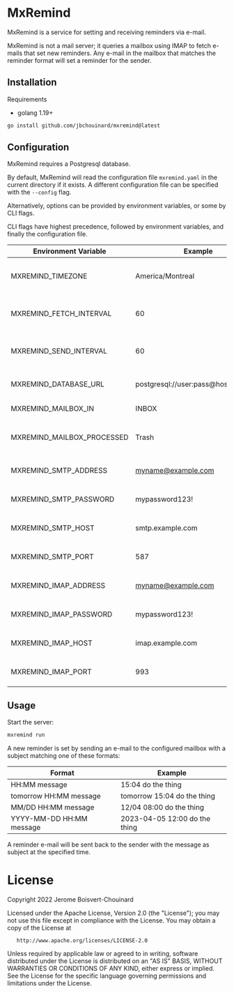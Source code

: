 # MxRemind

MxRemind is a service for setting and receiving reminders via e-mail.

MxRemind is not a mail server; it queries a mailbox using IMAP to fetch e-mails that set new reminders.
Any e-mail in the mailbox that matches the reminder format will set a reminder for the sender.

## Installation

Requirements
- golang 1.19+

```sh
go install github.com/jbchouinard/mxremind@latest
```

## Configuration

MxRemind requires a Postgresql database.

By default, MxRemind will read the configuration file `mxremind.yaml` in the current directory if it exists.
A different configuration file can be specified with the `--config` flag.

Alternatively, options can be provided by environment variables, or some by CLI flags.

CLI flags have highest precedence, followed by environment variables, and finally the configuration file.

| Environment Variable       | Example                             | Details                               |
|----------------------------|-------------------------------------|-------------------------------------- |
| MXREMIND_TIMEZONE          | America/Montreal                    | Default timezone for reminders.       |
| MXREMIND_FETCH_INTERVAL    | 60                                  | Interval in seconds to fetch emails.  |
| MXREMIND_SEND_INTERVAL     | 60                                  | Interval in seconds to send emails.   |
| MXREMIND_DATABASE_URL      | postgresql://user:pass@host:5432/db | Database connection string.           |
| MXREMIND_MAILBOX_IN        | INBOX                               | Mailbox to fetch from.                |
| MXREMIND_MAILBOX_PROCESSED | Trash                               | Mailbox to move processed emails.     |
| MXREMIND_SMTP_ADDRESS      | myname@example.com                  | SMTP server username.                 |
| MXREMIND_SMTP_PASSWORD     | mypassword123!                      | SMTP server password.                 |
| MXREMIND_SMTP_HOST         | smtp.example.com                    | SMTP server host.                     |
| MXREMIND_SMTP_PORT         | 587                                 | SMTP server port.                     |
| MXREMIND_IMAP_ADDRESS      | myname@example.com                  | IMAP server username.                 |
| MXREMIND_IMAP_PASSWORD     | mypassword123!                      | IMAP server password.                 |
| MXREMIND_IMAP_HOST         | imap.example.com                    | IMAP server host.                     |
| MXREMIND_IMAP_PORT         | 993                                 | IMAP server port.                     |

## Usage

Start the server:

```sh
mxremind run
```

A new reminder is set by sending an e-mail to the configured mailbox with a subject matching one of
these formats:

| Format                   | Example                       |
|--------------------------|-------------------------------|
| HH:MM message            | 15:04 do the thing            |
| tomorrow HH:MM message   | tomorrow 15:04 do the thing   |
| MM/DD HH:MM message      | 12/04 08:00 do the thing      |
| YYYY-MM-DD HH:MM message | 2023-04-05 12:00 do the thing |

A reminder e-mail will be sent back to the sender with the message as subject at the specified time.

# License

Copyright 2022 Jerome Boisvert-Chouinard

   Licensed under the Apache License, Version 2.0 (the "License");
   you may not use this file except in compliance with the License.
   You may obtain a copy of the License at

       http://www.apache.org/licenses/LICENSE-2.0

   Unless required by applicable law or agreed to in writing, software
   distributed under the License is distributed on an "AS IS" BASIS,
   WITHOUT WARRANTIES OR CONDITIONS OF ANY KIND, either express or implied.
   See the License for the specific language governing permissions and
   limitations under the License.
